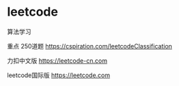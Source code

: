 # leetcode

算法学习

重点 250道题  https://cspiration.com/leetcodeClassification

力扣中文版 https://leetcode-cn.com

leetcode国际版 https://leetcode.com
